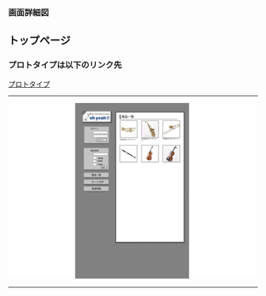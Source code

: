 ### 画面詳細図
## トップページ
### プロトタイプは以下のリンク先
[プロトタイプ](https://www.figma.com/file/ehNykJaNhrLFyaSn60GLLv/Untitled?node-id=0%3A1)
*****
<img src="../img/toppage.png" width="500">

*****
